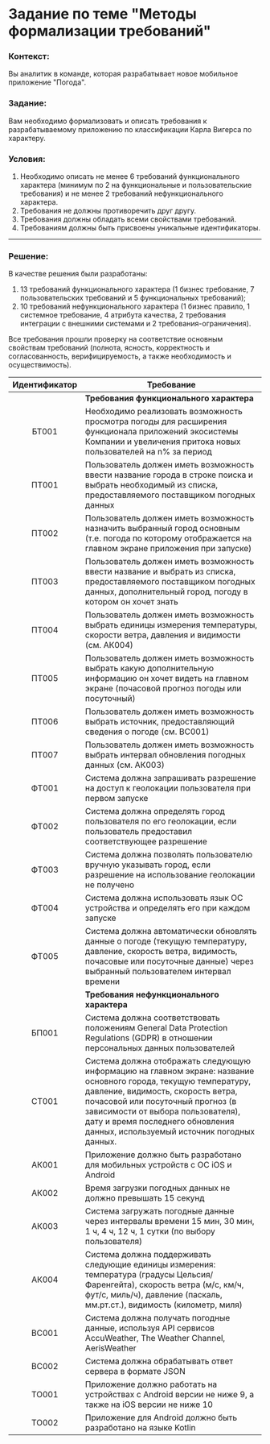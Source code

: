 # Задание по теме "Методы формализации требований"

### Контекст:

Вы аналитик в команде, которая разрабатывает новое мобильное приложение "Погода".

### Задание:

Вам необходимо формализовать и описать требования к разрабатываемому приложению по классификации Карла Вигерса по характеру.

### Условия:

1. Необходимо описать не менее 6 требований функционального характера (минимум по 2 на функциональные и пользовательские требования) и не менее 2 требований нефункционального характера.
1. Требования не должны противоречить друг другу.
1. Требования должны обладать всеми свойствами требований.
1. Требованиям должны быть присвоены уникальные идентификаторы.

---

### Решение:

В качестве решения были разработаны:
1. 13 требований функционального характера (1 бизнес требование, 7 пользовательских требований и 5 функциональных требований);
1. 10 требований нефункционального характера (1 бизнес правило, 1 системное требование, 4 атрибута качества, 2 требования интеграции с внешними системами и 2 требования-ограничения).

Все требования прошли проверку на соответствие основным свойствам требований (полнота, ясность, корректность и согласованность, верифицируемость, а также необходимость и осуществимость).

| Идентификатор | Требование |
| :------: | ------ |
| | **Требования функционального характера** |
| БТ001 | Необходимо реализовать возможность просмотра погоды для расширения функционала приложений экосистемы Компании и увеличения притока новых пользователей на n% за период |
| ПТ001 | Пользователь должен иметь возможность ввести название города в строке поиска и выбрать необходимый из списка, предоставляемого поставщиком погодных данных |
| ПТ002 | Пользователь должен иметь возможность назначить выбранный город основным (т.е. погода по которому отображается на главном экране приложения при запуске) |
| ПТ003 | Пользователь должен иметь возможность ввести название и выбрать из списка, предоставляемого поставщиком погодных данных, дополнительный город, погоду в котором он хочет знать |
| ПТ004 | Пользователь должен иметь возможность выбрать единицы измерения температуры, скорости ветра, давления и видимости (см. АК004) |
| ПТ005 | Пользователь должен иметь возможность выбрать какую дополнительную информацию он хочет видеть на главном экране (почасовой прогноз погоды или посуточный) |
| ПТ006 | Пользователь должен иметь возможность выбрать источник, предоставляющий сведения о погоде (см. ВС001) |
| ПТ007 | Пользователь должен иметь возможность выбрать интервал обновления погодных данных (см. АК003) |
| ФТ001 | Система должна запрашивать разрешение на доступ к геолокации пользователя при первом запуске |
| ФТ002 | Система должна определять город пользователя по его геолокации, если пользователь предоставил соответствующее разрешение |
| ФТ003 | Система должна позволять пользователю вручную указывать город, если разрешение на использование геолокации не получено |
| ФТ004 | Система должна использовать язык ОС устройства и определять его при каждом запуске |
| ФТ005 | Система должна автоматически обновлять данные о погоде (текущую температуру, давление, скорость ветра, видимость, почасовые или посуточные данные) через выбранный пользователем интервал времени |
| | **Требования нефункционального характера** |
| БП001 | Система должна соответствовать положениям General Data Protection Regulations (GDPR) в отношении персональных данных пользователей |
| СТ001 | Система должна отображать следующую информацию на главном экране: название основного города, текущую температуру, давление, видимость, скорость ветра, почасовой или посуточный прогноз (в зависимости от выбора пользователя), дату и время последнего обновления данных, используемый источник погодных данных. |
| АК001 | Приложение должно быть разработано для мобильных устройств с ОС iOS и Android |
| АК002 | Время загрузки погодных данных не должно превышать 15 секунд |
| АК003 | Система загружать погодные данные через интервалы времени 15 мин, 30 мин, 1 ч, 4 ч, 12 ч, 1 сутки (по выбору пользователя) |
| АК004 | Система должна поддерживать следующие единицы измерения: температура (градусы Цельсия/Фаренгейта), скорость ветра (м/с, км/ч, фут/с, миль/ч), давление (паскаль, мм.рт.ст.), видимость (километр, миля) |
| ВС001 | Система должна получать погодные данные, используя API сервисов AccuWeather, The Weather Channel, AerisWeather |
| ВС002 | Система должна обрабатывать ответ сервера в формате JSON |
| ТО001 | Приложение должно работать на устройствах с Android версии не ниже 9, а также на iOS версии не ниже 10 |
| ТО002 | Приложение для Android должно быть разработано на языке Kotlin |
